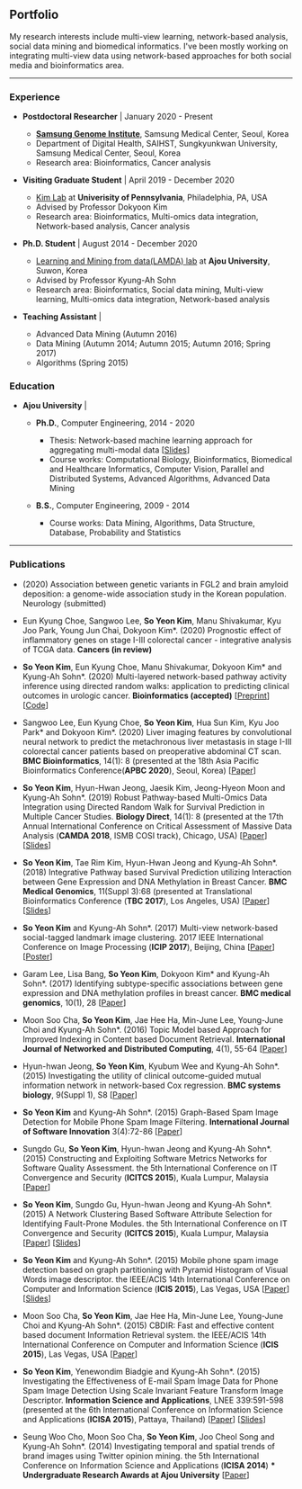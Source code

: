 ## Portfolio
My research interests include multi-view learning, network-based analysis, social data mining and biomedical informatics. 
I've been mostly working on integrating multi-view data using network-based approaches for both social media and bioinformatics area. 

---

### Experience
- <b>Postdoctoral Researcher</b> | January 2020 - Present
  - <b>[Samsung Genome Institute](http://www.samsunghospital.com/sgi)</b>, Samsung Medical Center, Seoul, Korea
  - Department of Digital Health, SAIHST, Sungkyunkwan University, Samsung Medical Center, Seoul, Korea
  - Research area: Bioinformatics, Cancer analysis
  
- <b>Visiting Graduate Student</b> | April 2019 - December 2020
  - [Kim Lab](https://www.biomedinfolab.com/) at <b>Univerisity of Pennsylvania</b>, Philadelphia, PA, USA
  - Advised by Professor Dokyoon Kim
  - Research area: Bioinformatics, Multi-omics data integration, Network-based analysis, Cancer analysis

- <b>Ph.D. Student</b> | August 2014 - December 2020
  - [Learning and Mining from data(LAMDA) lab](http://lamda.ml/) at <b>Ajou University</b>, Suwon, Korea
  - Advised by Professor Kyung-Ah Sohn
  - Research area: Bioinformatics, Social data mining, Multi-view learning, Multi-omics data integration, Network-based analysis
  
- <b>Teaching Assistant</b> | 
  - Advanced Data Mining (Autumn 2016)
  - Data Mining (Autumn 2014; Autumn 2015; Autumn 2016; Spring 2017)
  - Algorithms (Spring 2015)

### Education
- <b>Ajou University</b> |  
  - <b>Ph.D.</b>, Computer Engineering, 2014 - 2020
    - Thesis: Network-based machine learning approach for aggregating multi-modal data [[Slides](https://www.slideshare.net/soyeon1771/networkbased-machine-learning-approach-for-aggregating-multimodal-data)]
    - Course works: Computational Biology, Bioinformatics, Biomedical and Healthcare Informatics, Computer Vision, Parallel and Distributed Systems, Advanced Algorithms, Advanced Data Mining
    
  - <b>B.S.</b>, Computer Engineering, 2009 - 2014
    - Course works: Data Mining, Algorithms, Data Structure, Database, Probability and Statistics


---

### Publications
- (2020) Association between genetic variants in FGL2 and brain amyloid deposition: a genome-wide association study in the Korean population. Neurology (submitted)

- Eun Kyung Choe, Sangwoo Lee, <b>So Yeon Kim</b>, Manu Shivakumar, Kyu Joo Park, Young Jun Chai, Dokyoon Kim*. (2020) Prognostic effect of inflammatory genes on stage I-III colorectal cancer - integrative analysis of TCGA data. <b>Cancers (in review)</b>

- <b>So Yeon Kim</b>, Eun Kyung Choe, Manu Shivakumar, Dokyoon Kim* and Kyung-Ah Sohn*. (2020) Multi-layered network-based pathway activity inference using directed random walks: application to predicting clinical outcomes in urologic cancer. <b>Bioinformatics (accepted)</b> [[Preprint](https://www.biorxiv.org/content/10.1101/2020.07.22.163949v1)] [[Code](https://github.com/sykim122/iDRW)]

- Sangwoo Lee, Eun Kyung Choe, <b>So Yeon Kim</b>, Hua Sun Kim, Kyu Joo Park* and Dokyoon Kim*. (2020) Liver imaging features by convolutional neural network to predict the metachronous liver metastasis in stage I-III colorectal cancer patients based on preoperative abdominal CT scan. <b>BMC Bioinformatics</b>, 14(1): 8 (presented at the 18th Asia Pacific Bioinformatics Conference(<b>APBC 2020</b>), Seoul, Korea) [[Paper](https://bmcbioinformatics.biomedcentral.com/articles/10.1186/s12859-020-03686-0)]

- <b>So Yeon Kim</b>, Hyun-Hwan Jeong, Jaesik Kim, Jeong-Hyeon Moon and Kyung-Ah Sohn*. (2019) Robust Pathway-based Multi-Omics Data Integration using Directed Random Walk for Survival Prediction in Multiple Cancer Studies. <b>Biology Direct</b>, 14(1): 8 (presented at the 17th Annual International Conference on Critical Assessment of Massive Data Analysis (<b>CAMDA 2018</b>, ISMB COSI track), Chicago, USA) [[Paper](https://biologydirect.biomedcentral.com/articles/10.1186/s13062-019-0239-8)] [[Slides](https://www.slideshare.net/soyeon1771/robust-pathwaybased-multiomics-data-integrationusing-directed-random-walk-for-survival-prediction-in-multiple-cancer-studies)]

- <b>So Yeon Kim</b>, Tae Rim Kim, Hyun-Hwan Jeong and Kyung-Ah Sohn*. (2018) Integrative Pathway based Survival Prediction utilizing Interaction between Gene Expression and DNA Methylation in Breast Cancer. <b>BMC Medical Genomics</b>, 11(Suppl 3):68 (presented at Translational Bioinformatics Conference (<b>TBC 2017</b>), Los Angeles, USA) [[Paper](https://bmcmedgenomics.biomedcentral.com/articles/10.1186/s12920-018-0389-z)] [[Slides](https://www.slideshare.net/soyeon1771/integrative-pathwaybased-survival-prediction-utilizing-the-interaction-between-gene-expression-and-dna-methylation-in-breast-cancer-102481785)]

- <b>So Yeon Kim</b> and Kyung-Ah Sohn*. (2017) Multi-view network-based social-tagged landmark image clustering. 2017 IEEE International Conference on Image Processing (<b>ICIP 2017</b>), Beijing, China  [[Paper](https://ieeexplore.ieee.org/abstract/document/8296969/)] [[Poster](/pdf/ICIP17.pdf)]

- Garam Lee, Lisa Bang, <b>So Yeon Kim</b>, Dokyoon Kim* and Kyung-Ah Sohn*. (2017) Identifying subtype-specific associations between gene expression and DNA methylation profiles in breast cancer. <b>BMC medical genomics</b>, 10(1), 28 [[Paper](https://bmcmedgenomics.biomedcentral.com/articles/10.1186/s12920-017-0268-z)]

- Moon Soo Cha, <b>So Yeon Kim</b>, Jae Hee Ha, Min-June Lee, Young-June Choi and Kyung-Ah Sohn*. (2016) Topic Model based Approach for Improved Indexing in Content based Document Retrieval. <b>International Journal of Networked and Distributed Computing</b>, 4(1), 55-64 [[Paper](https://www.atlantis-press.com/journals/ijndc/25846122)]

- Hyun-hwan Jeong, <b>So Yeon Kim</b>, Kyubum Wee and Kyung-Ah Sohn*. (2015) Investigating the utility of clinical outcome-guided mutual information network in network-based Cox regression. <b>BMC systems biology</b>, 9(Suppl 1), S8 [[Paper](https://bmcsystbiol.biomedcentral.com/articles/10.1186/1752-0509-9-S1-S8)]

- <b>So Yeon Kim</b> and Kyung-Ah Sohn*. (2015) Graph-Based Spam Image Detection for Mobile Phone Spam Image Filtering. <b>International Journal of Software Innovation</b> 3(4):72-86 [[Paper](https://www.igi-global.com/article/graph-based-spam-image-detection-for-mobile-phone-spam-image-filtering/133116)]

- Sungdo Gu, <b>So Yeon Kim</b>, Hyun-hwan Jeong and Kyung-Ah Sohn*. (2015) Constructing and Exploiting Software Metrics Networks for Software Quality Assessment. the 5th International Conference on IT Convergence and Security (<b>ICITCS 2015</b>), Kuala Lumpur, Malaysia [[Paper](https://ieeexplore.ieee.org/abstract/document/7292964/)]

- <b>So Yeon Kim</b>, Sungdo Gu, Hyun-hwan Jeong and Kyung-Ah Sohn*. (2015) A Network Clustering Based Software Attribute Selection for Identifying Fault-Prone Modules. the 5th International Conference on IT Convergence and Security (<b>ICITCS 2015</b>), Kuala Lumpur, Malaysia [[Paper](https://ieeexplore.ieee.org/abstract/document/7292921/)] [[Slides](/pdf/ICITCS15.pdf)]

- <b>So Yeon Kim</b> and Kyung-Ah Sohn*. (2015) Mobile phone spam image detection based on graph partitioning with Pyramid Histogram of Visual Words image descriptor. the IEEE/ACIS 14th International Conference on Computer and Information Science (<b>ICIS 2015</b>), Las Vegas, USA [[Paper](https://ieeexplore.ieee.org/abstract/document/7166595/)] [[Slides](https://www.slideshare.net/soyeon1771/icis-presentation)]

- Moon Soo Cha, <b>So Yeon Kim</b>, Jae Hee Ha, Min-June Lee, Young-June Choi and Kyung-Ah Sohn*. (2015) CBDIR: Fast and effective content based document Information Retrieval system. the IEEE/ACIS 14th International Conference on Computer and Information Science (<b>ICIS 2015</b>), Las Vegas, USA [[Paper](https://ieeexplore.ieee.org/abstract/document/7166594/)]

- <b>So Yeon Kim</b>, Yenewondim Biadgie and Kyung-Ah Sohn*. (2015) Investigating the Effectiveness of E-mail Spam Image Data for Phone Spam Image Detection Using Scale Invariant Feature Transform Image Descriptor. <b>Information Science and Applications</b>, LNEE 339:591-598 (presented at the 6th International Conference on Information Science and Applications (<b>ICISA 2015</b>), Pattaya, Thailand) [[Paper](https://link.springer.com/chapter/10.1007/978-3-662-46578-3_69)] [[Slides](https://www.slideshare.net/soyeon1771/icisa-2015-presentation)]

- Seung Woo Cho, Moon Soo Cha, <b>So Yeon Kim</b>, Joo Cheol Song and Kyung-Ah Sohn*. (2014) Investigating temporal and spatial trends of brand images using Twitter opinion mining. the 5th International Conference on Information Science and Applications (<b>ICISA 2014</b>) <b>* Undergraduate Research Awards at Ajou University</b> [[Paper](https://ieeexplore.ieee.org/abstract/document/6847417/)]


